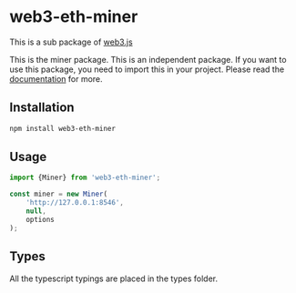 # web3-eth-miner

This is a sub package of [web3.js][repo]

This is the miner package. This is an independent package. If you want to use this package, you need to import this in your project.
Please read the [documentation][docs] for more.

## Installation

```bash
npm install web3-eth-miner
```

## Usage

```js
import {Miner} from 'web3-eth-miner';

const miner = new Miner(
    'http://127.0.0.1:8546',
    null,
    options
);
```

## Types

All the typescript typings are placed in the types folder.

[docs]: http://web3js.readthedocs.io/en/1.0/
[repo]: https://github.com/ethereum/web3.js
